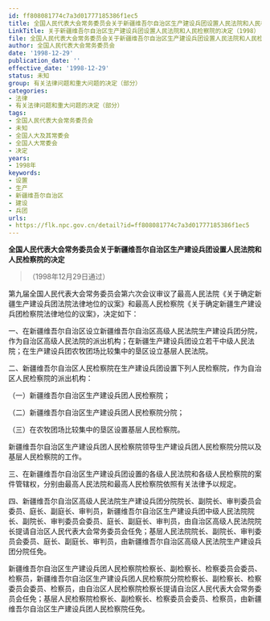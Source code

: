 ```yaml
---
id: ff808081774c7a3d01777185386f1ec5
title: 全国人民代表大会常务委员会关于新疆维吾尔自治区生产建设兵团设置人民法院和人民检察院的决定
LinkTitle: 关于新疆维吾尔自治区生产建设兵团设置人民法院和人民检察院的决定（1998）
file: 全国人民代表大会常务委员会关于新疆维吾尔自治区生产建设兵团设置人民法院和人民检察院的决定_ff808081774c7a3d01777185386f1ec5.docx
author: 全国人民代表大会常务委员会
date: '1998-12-29'
publication_date: ''
effective_date: '1998-12-29'
status: 未知
group: 有关法律问题和重大问题的决定（部分）
categories:
- 法律
- 有关法律问题和重大问题的决定（部分）
tags:
- 全国人民代表大会常务委员会
- 未知
- 全国人大及其常委会
- 全国人大常委会
- 决定
years:
- 1998年
keywords:
- 设置
- 生产
- 新疆维吾尔自治区
- 建设
- 兵团
urls:
- https://flk.npc.gov.cn/detail?id=ff808081774c7a3d01777185386f1ec5
---
```


**全国人民代表大会常务委员会关于新疆维吾尔自治区生产建设兵团设置人民法院和人民检察院的决定**

> （1998年12月29日通过）

第九届全国人民代表大会常务委员会第六次会议审议了最高人民法院《关于确定新疆生产建设兵团法院法律地位的议案》和最高人民检察院《关于确定新疆生产建设兵团检察院法律地位的议案》，决定如下：

一、在新疆维吾尔自治区设立新疆维吾尔自治区高级人民法院生产建设兵团分院，作为自治区高级人民法院的派出机构；在新疆生产建设兵团设立若干中级人民法院；在生产建设兵团农牧团场比较集中的垦区设立基层人民法院。

二、新疆维吾尔自治区人民检察院在生产建设兵团设置下列人民检察院，作为自治区人民检察院的派出机构：

（一）新疆维吾尔自治区生产建设兵团人民检察院；

（二）新疆维吾尔自治区生产建设兵团人民检察院分院；

（三）在农牧团场比较集中的垦区设置基层人民检察院。

新疆维吾尔自治区生产建设兵团人民检察院领导生产建设兵团人民检察院分院以及基层人民检察院的工作。

三、在新疆维吾尔自治区生产建设兵团设置的各级人民法院和各级人民检察院的案件管辖权，分别由最高人民法院和最高人民检察院依照有关法律予以规定。

四、新疆维吾尔自治区高级人民法院生产建设兵团分院院长、副院长、审判委员会委员、庭长、副庭长、审判员，新疆维吾尔自治区生产建设兵团中级人民法院院长、副院长、审判委员会委员、庭长、副庭长、审判员，由自治区高级人民法院院长提请自治区人民代表大会常务委员会任免；基层人民法院院长、副院长、审判委员会委员、庭长、副庭长、审判员，由新疆维吾尔自治区高级人民法院生产建设兵团分院任免。

新疆维吾尔自治区生产建设兵团人民检察院检察长、副检察长、检察委员会委员、检察员，新疆维吾尔自治区生产建设兵团人民检察院分院检察长、副检察长、检察委员会委员、检察员，由自治区人民检察院检察长提请自治区人民代表大会常务委员会任免；基层人民检察院检察长、副检察长、检察委员会委员、检察员，由新疆维吾尔自治区生产建设兵团人民检察院任免。
